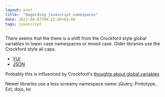 ```yaml
---
layout: post
title:  "Regarding javascript namespaces"
date: 2012-04-07T09:22:00+02:00
tags: javascript
---
```


There seems that the there is a shift from the Crockford style global variables to lower case namespaces or mixed case.
Older libraries use the Crockford style all caps.

 - [YUI](http://yuilibrary.com/yui/docs/event/basic-example.html)
 - [JSON](https://github.com/douglascrockford/JSON-js/blob/master/json2.js)

Probably this is influenced by Crockford's [thoughts about global variables](http://javascript.crockford.com/code.html)

Newer libraries use a less screamy namespace name:
jQuery, Prototype, Ext, dojo, ko
